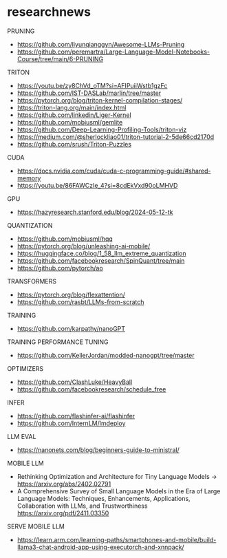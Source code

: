 # researchnews


PRUNING
- https://github.com/liyunqianggyn/Awesome-LLMs-Pruning
- https://github.com/peremartra/Large-Language-Model-Notebooks-Course/tree/main/6-PRUNING

TRITON
- https://youtu.be/zy8ChVd_oTM?si=AFIPuiiWstb1gzFc
- https://github.com/IST-DASLab/marlin/tree/master
- https://pytorch.org/blog/triton-kernel-compilation-stages/
- https://triton-lang.org/main/index.html
- https://github.com/linkedin/Liger-Kernel
- https://github.com/mobiusml/gemlite
- https://github.com/Deep-Learning-Profiling-Tools/triton-viz
- https://medium.com/@sherlockliao01/triton-tutorial-2-5de66cd2170d
- https://github.com/srush/Triton-Puzzles

CUDA
- https://docs.nvidia.com/cuda/cuda-c-programming-guide/#shared-memory
- https://youtu.be/86FAWCzIe_4?si=8cdEkVxd90oLMHVD

GPU
- https://hazyresearch.stanford.edu/blog/2024-05-12-tk

QUANTIZATION
- https://github.com/mobiusml/hqq
- https://pytorch.org/blog/unleashing-ai-mobile/
- https://huggingface.co/blog/1_58_llm_extreme_quantization
- https://github.com/facebookresearch/SpinQuant/tree/main
- https://github.com/pytorch/ao

TRANSFORMERS
- https://pytorch.org/blog/flexattention/
- https://github.com/rasbt/LLMs-from-scratch

TRAINING
- https://github.com/karpathy/nanoGPT

TRAINING PERFORMANCE TUNING
- https://github.com/KellerJordan/modded-nanogpt/tree/master

OPTIMIZERS
- https://github.com/ClashLuke/HeavyBall
- https://github.com/facebookresearch/schedule_free

INFER
- https://github.com/flashinfer-ai/flashinfer
- https://github.com/InternLM/lmdeploy

LLM EVAL
- https://nanonets.com/blog/beginners-guide-to-ministral/

MOBILE LLM
- Rethinking Optimization and Architecture for Tiny Language Models -> https://arxiv.org/abs/2402.02791
- A Comprehensive Survey of Small Language Models in the Era of Large
 Language Models: Techniques, Enhancements, Applications, Collaboration with
 LLMs, and Trustworthiness https://arxiv.org/pdf/2411.03350

SERVE MOBILE LLM
- https://learn.arm.com/learning-paths/smartphones-and-mobile/build-llama3-chat-android-app-using-executorch-and-xnnpack/
